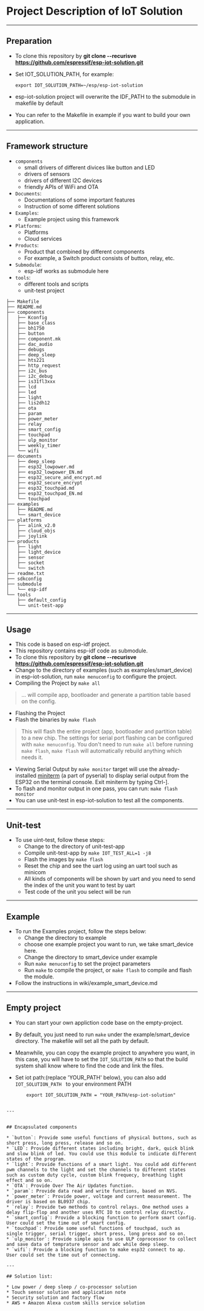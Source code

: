 # Project Description of IoT Solution

---
## Preparation
* To clone this repository by **git clone --recurisve https://github.com/espressif/esp-iot-solution.git**
* Set IOT_SOLUTION_PATH, for example:

    ```
    export IOT_SOLUTION_PATH=~/esp/esp-iot-solution
    ```
* esp-iot-solution project will overwrite the IDF_PATH to the submodule in makefile by default
* You can refer to the Makefile in example if you want to build your own application.

---

## Framework structure
* `components`
    * small drivers of different divices like button and LED
    * drivers of sensors
    * drivers of different I2C devices
    * friendly APIs of WiFi and OTA
* `Documents`:
    * Documentations of some important features
    * Instruction of some different solutions
* `Examples`:
    * Example project using this framework
* `Platforms`:
    * Platforms
    * Cloud services 
* `Products`:
    * Product that combined by different components
    * For example, a Switch product consists of button, relay, etc.
* `Submodule`:
    * esp-idf works as submodule here
* `tools`:
    * different tools and scripts
    * unit-test project
    

```
├── Makefile
├── README.md
├── components
│   ├── Kconfig
│   ├── base_class
│   ├── bh1750
│   ├── button
│   ├── component.mk
│   ├── dac_audio
│   ├── debugs
│   ├── deep_sleep
│   ├── hts221
│   ├── http_request
│   ├── i2c_bus
│   ├── i2c_debug
│   ├── is31fl3xxx
│   ├── lcd
│   ├── led
│   ├── light
│   ├── lis2dh12
│   ├── ota
│   ├── param
│   ├── power_meter
│   ├── relay
│   ├── smart_config
│   ├── touchpad
│   ├── ulp_monitor
│   ├── weekly_timer
│   └── wifi
├── documents
│   ├── deep_sleep
│   ├── esp32_lowpower.md
│   ├── esp32_lowpower_EN.md
│   ├── esp32_secure_and_encrypt.md
│   ├── esp32_secure_encrypt
│   ├── esp32_touchpad.md
│   ├── esp32_touchpad_EN.md
│   └── touchpad
├── examples
│   ├── README.md
│   └── smart_device
├── platforms
│   ├── alink_v2.0
│   ├── cloud_objs
│   ├── joylink
├── products
│   ├── light
│   ├── light_device
│   ├── sensor
│   ├── socket
│   └── switch
├── readme.txt
├── sdkconfig
├── submodule
│   └── esp-idf
└── tools
    ├── default_config
    └── unit-test-app
```



---

## Usage
* This code is based on esp-idf project.
* This repository contains esp-idf code as submodule.
* To clone this repository by **git clone --recurisve https://github.com/espressif/esp-iot-solution.git**
* Change to the directory of examples (such as examples/smart_device) in esp-iot-solution, run `make menuconfig` to configure the project.
* Compiling the Project by `make all`
> ... will compile app, bootloader and generate a partition table based on the config.
*  Flashing the Project
* Flash the binaries by `make flash`
> This will flash the entire project (app, bootloader and partition table) to a new chip. The settings for serial port flashing can be configured with `make menuconfig`.
> You don't need to run `make all` before running `make flash`, `make flash` will automatically rebuild anything which needs it.
* Viewing Serial Output by `make monitor` target will use the already-installed [miniterm](http://pyserial.readthedocs.io/en/latest/tools.html#module-serial.tools.miniterm) (a part of pyserial) to display serial output from the ESP32 on the terminal console.
Exit miniterm by typing Ctrl-].
* To flash and monitor output in one pass, you can run: `make flash monitor`
* You can use unit-test in esp-iot-solution to test all the components.

--- 

## Unit-test

* To use uint-test, follow these steps:
	* Change to the directory of unit-test-app
	* Compile unit-test-app by `make IOT_TEST_ALL=1 -j8`
	* Flash the images by `make flash`
	* Reset the chip and see the uart log using an uart tool such as minicom
	* All kinds of components will be shown by uart and you need to send the index of the unit you want to test by uart
	* Test code of the unit you select will be run


---

## Example

* To run the Examples project, follow the steps below:
    * Change the directory to example
    * choose one example project you want to run, we take smart_device here.
    * Change the directory to smart_device under example
    * Run `make menuconfig` to set the project parameters
    * Run `make` to compile the project, or `make flash` to compile and flash the module.
* Follow the instructions in wiki/example_smart_device.md

---

## Empty project

* You can start your own appliction code base on the empty-project.
* By default, you just need to run `make` under the example/smart_device directory. The makefile will set all the path by default.
* Meanwhile, you can copy the example project to anywhere you want, in this case, you will have to set the `IOT_SOLUTION_PATH` so that the build system shall know where to find the code and link the files.
* Set iot path:(replace 'YOUR_PATH' below), you can also add `IOT_SOLUTION_PATH ` to your environment PATH 
        
    ```
        export IOT_SOLUTION_PATH = "YOUR_PATH/esp-iot-solution"
```

---


## Encapsulated components

* `button`: Provide some useful functions of physical buttons, such as short press, long press, release and so on.
* `LED`: Provide different states including bright, dark, quick blink and slow blink of led. You could use this module to indicate different states of the program.
* `light`: Provide functions of a smart light. You could add different pwm channels to the light and set the channels to different states such as custom duty cycle, custom blink frequecy, breathing light effect and so on.
* `OTA`: Provide Over The Air Updates function.
* `param`: Provide data read and write functions, based on NVS.
* `power_meter`: Provide power, voltage and current measurement. The driver is based on BL0937 chip.
* `relay`: Provide two methods to control relays. One method uses a delay flip-flop and another uses RTC IO to control relay directly.
* `smart_config`: Provide a blocking function to perform smart config. User could set the time out of smart config.
* `touchpad`: Provide some useful functions of touchpad, such as single trigger, serial trigger, short press, long press and so on.
* `ulp_monitor`: Provide simple apis to use ULP coprocessor to collect and save data of temprature sensor and adc while deep sleep.
* `wifi`: Provide a blocking function to make esp32 connect to ap. User could set the time out of connecting.

---

## Solution list:

* Low power / deep sleep / co-processor solution
* Touch sensor solution and application note
* Security solution and factory flow
* AWS + Amazon Alexa custom skills service solution